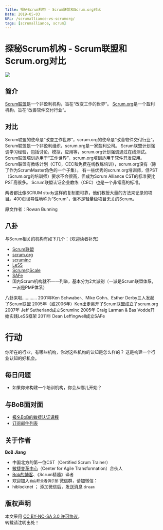 ```yaml
---
Title: 探秘Scrum机构 - Scrum联盟和Scrum.org对比
Date: 2019-05-03
URL: /scrumalliance-vs-scrumorg/
tags: [scrumalliance, scrum]
---
```


# 探秘Scrum机构 - Scrum联盟和Scrum.org对比
![](/images/compare-scrum.png)
## 简介
[Scrum联盟](https://scrumalliance.org)是一个非盈利机构，旨在“改变工作的世界”。
[Scrum.org](https://www.scrum.org/)是一个盈利机构，旨在“改善软件交付行业”。

## 对比

Scrum联盟的使命是“改变工作世界”，scrum.org的使命是“改善软件交付行业”。
Scrum联盟是一个非盈利组织，scrum.org是一家盈利公司。
Scrum联盟计划强调学习经验，包括讨论，模拟，应用等，scrum.org计划强调通过在线测试。
Scrum联盟培训适用于“工作世界”，scrum.org培训适用于软件开发应用。
Scrum联盟有教练计划（CTC，CEC和免费在线教练培训），scrum.org没有（除了作为ScrumMaster角色的一个子集）。
有一些优秀的scrum.org培训师，但PST（Scrum.org的培训师）要求不会很高，但成为Scrum Alliance CST的标准要比PST高很多。 Scrum联盟认证企业教练（CEC）也是一个非常高的标准。

两者都比像SCRUM study这样的复制更可靠，他们教授大量的方法来记录的项目。400页误导性地称为“Scrum”，但不是轻量级项目无关的Scrum。

原文作者：Rowan Bunning

## 八卦
与Scrum相关的机构有如下几个：（欢迎读者补充）
- [Scrum联盟](https://scrumalliance.org)
- [scrum.org](scrum.org)
- [scruminc](https://www.scruminc.com/)
- [LeSS](https://less.works)
- [Scrum@Scale](https://www.scrumatscale.com/)
- [SAFe](https://www.scaledagileframework.com/)
- 国内Scrum机构就不一一列举，基本分为2大派别（一派是Scrum联盟体系，一派是PMP体系）

八卦来啦…………
2001年Ken Schwaber、Mike Cohn、Esther Derby三人发起了Scrum联盟
2005年（或2006年）Ken出走离开了Scrum联盟成立了scrum.org
2007年 Jeff Sutherland成立ScrumInc
2005年 Craig Larman & Bas Vodde开始实践LeSS框架
2011年 Dean Leffingwell成立SAFe

# 行动
你所在的行业，有哪些机构，你对这些机构的认知是怎么样的？
这是构建一个行业认知的好机会。

## 每日问题
- 如果你来构建一个培训机构，你会从哪儿开始？

## 与BoB面对面
- [报名BoB的敏捷认证课程](http://yihuode.io/brands/33)
- [订阅邮件列表](https://tinyletter.com/bobjiang)

## 关于作者
**BoB Jiang**

- 中国北方的第一位CST（Certified Scrum Trainer）  
- [敏捷变革中心](https://www.c4at.cn/)（Center for Agile Transformation）合伙人  
- [Bob的博客](http://www.bobjiang.com)、《Scrum精髓》译者
- 欢迎加入`自由职业者俱乐部` 微信群，请加微信：
- hiblocknet  ； 添加微信后，发送消息 `dream`

## 版权声明

本文采用 [CC BY-NC-SA 3.0 许可协议](https://creativecommons.org/licenses/by-nc-sa/3.0/deed.zh)。  
转载请注明出处！
